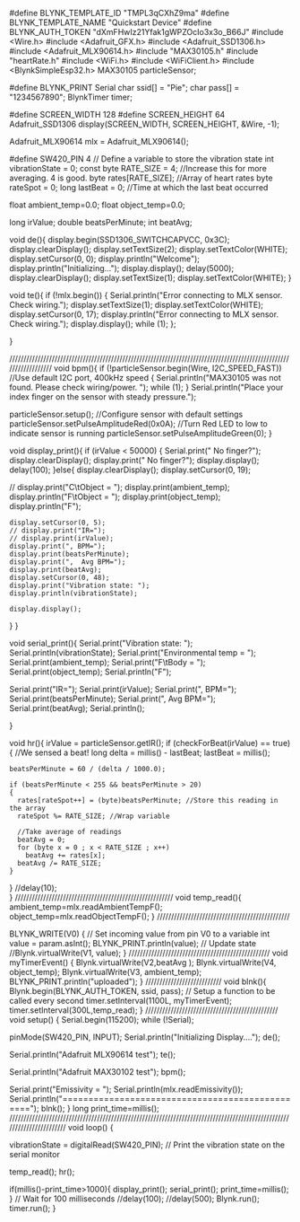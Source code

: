 
#define BLYNK_TEMPLATE_ID           "TMPL3qCXhZ9ma"
#define BLYNK_TEMPLATE_NAME         "Quickstart Device"
#define BLYNK_AUTH_TOKEN            "dXmFHwIz21Yfak1gWPZOcIo3x3o_B66J"
#include <Wire.h>
#include <Adafruit_GFX.h>
#include <Adafruit_SSD1306.h>
#include <Adafruit_MLX90614.h>
#include "MAX30105.h"
#include "heartRate.h"
#include <WiFi.h>
#include <WiFiClient.h>
#include <BlynkSimpleEsp32.h>
MAX30105 particleSensor;

#define BLYNK_PRINT Serial
char ssid[] = "Pie";
char pass[] = "1234567890";
BlynkTimer timer;


#define SCREEN_WIDTH 128 
#define SCREEN_HEIGHT 64 
Adafruit_SSD1306 display(SCREEN_WIDTH, SCREEN_HEIGHT, &Wire, -1);

Adafruit_MLX90614 mlx = Adafruit_MLX90614();

#define SW420_PIN 4
// Define a variable to store the vibration state
int vibrationState = 0;
const byte RATE_SIZE = 4; //Increase this for more averaging. 4 is good.
byte rates[RATE_SIZE]; //Array of heart rates
byte rateSpot = 0;
long lastBeat = 0; //Time at which the last beat occurred

float ambient_temp=0.0;
float object_temp=0.0;

long irValue;
double beatsPerMinute;
int beatAvg;

void de(){
  display.begin(SSD1306_SWITCHCAPVCC, 0x3C);
  display.clearDisplay();
  display.setTextSize(2);
  display.setTextColor(WHITE);
  display.setCursor(0, 0);
  display.println("Welcome");
  display.println("Initializing...");
  display.display();
  delay(5000);
  display.clearDisplay();
  display.setTextSize(1);
  display.setTextColor(WHITE);
}

void te(){
  if (!mlx.begin()) {
    Serial.println("Error connecting to MLX sensor. Check wiring.");
       display.setTextSize(1);
  display.setTextColor(WHITE);
  display.setCursor(0, 17);
    display.println("Error connecting to MLX sensor. Check wiring.");
    display.display();
    while (1);
  };
 
}

//////////////////////////////////////////////////////////////////////////////////////////////////////////////////
void bpm(){
   if (!particleSensor.begin(Wire, I2C_SPEED_FAST)) //Use default I2C port, 400kHz speed
  {
    Serial.println("MAX30105 was not found. Please check wiring/power. ");
    while (1);
  }
  Serial.println("Place your index finger on the sensor with steady pressure.");

  particleSensor.setup(); //Configure sensor with default settings
  particleSensor.setPulseAmplitudeRed(0x0A); //Turn Red LED to low to indicate sensor is running
  particleSensor.setPulseAmplitudeGreen(0);
}

void display_print(){
  if (irValue < 50000)
   { Serial.print(" No finger?");
   display.clearDisplay();
    display.print(" No finger?");
    display.display();
    delay(100);
  }else{
    display.clearDisplay();
    display.setCursor(0, 19);
    
   // display.print("C\tObject = "); display.print(ambient_temp);
    display.println("F\tObject = "); display.print(object_temp); display.println("F");

    display.setCursor(0, 5);
    // display.print("IR=");
    // display.print(irValue);
    display.print(", BPM=");
    display.print(beatsPerMinute);
    display.print(",  Avg BPM=");
    display.print(beatAvg);
    display.setCursor(0, 48);
    display.print("Vibration state: ");
    display.println(vibrationState);
    
    display.display();
  }
}

void serial_print(){
  Serial.print("Vibration state: ");
  Serial.println(vibrationState);
  Serial.print("Environmental temp = "); Serial.print(ambient_temp);
  Serial.print("F\tBody = "); Serial.print(object_temp); Serial.println("F");

  Serial.print("IR=");
  Serial.print(irValue);
  Serial.print(", BPM=");
  Serial.print(beatsPerMinute);
  Serial.print(", Avg BPM=");
  Serial.print(beatAvg);
  Serial.println();
  
}

void hr(){
  irValue = particleSensor.getIR();
  if (checkForBeat(irValue) == true)
  {
    //We sensed a beat!
    long delta = millis() - lastBeat;
    lastBeat = millis();

    beatsPerMinute = 60 / (delta / 1000.0);

    if (beatsPerMinute < 255 && beatsPerMinute > 20)
    {
      rates[rateSpot++] = (byte)beatsPerMinute; //Store this reading in the array
      rateSpot %= RATE_SIZE; //Wrap variable

      //Take average of readings
      beatAvg = 0;
      for (byte x = 0 ; x < RATE_SIZE ; x++)
        beatAvg += rates[x];
      beatAvg /= RATE_SIZE;
    }
  }
  //delay(10);  
}
////////////////////////////////////////////////////////
void temp_read(){
  ambient_temp=mlx.readAmbientTempF();
  object_temp=mlx.readObjectTempF();
}
///////////////////////////////////////////////

BLYNK_WRITE(V0)
{
  // Set incoming value from pin V0 to a variable
  int value = param.asInt();
  BLYNK_PRINT.println(value);
  // Update state
  //Blynk.virtualWrite(V1, value);
}
//////////////////////////////////////////////////
void myTimerEvent()
{
  Blynk.virtualWrite(V2,beatAvg );
  Blynk.virtualWrite(V4, object_temp);
  Blynk.virtualWrite(V3, ambient_temp);
  BLYNK_PRINT.println("uploaded");
}
///////////////////////////
void blnk(){
 Blynk.begin(BLYNK_AUTH_TOKEN, ssid, pass);
  // Setup a function to be called every second
  timer.setInterval(1100L, myTimerEvent);
  timer.setInterval(300L,temp_read);
}
///////////////////////////////////////////////
void setup() {
  Serial.begin(115200);
  while (!Serial);
  
  pinMode(SW420_PIN, INPUT);
  Serial.println("Initializing Display....");
  de();

  Serial.println("Adafruit MLX90614 test");
  te();

  Serial.println("Adafruit MAX30102 test");
  bpm();
  
  Serial.print("Emissivity = "); Serial.println(mlx.readEmissivity());
  Serial.println("================================================");
  blnk();
}
long print_time=millis();
///////////////////////////////////////////////////////////////////////////////////////////////////////////////////////
void loop() {

  
  vibrationState = digitalRead(SW420_PIN);
  // Print the vibration state on the serial monitor
  
  temp_read();
  hr();
  
  if(millis()-print_time>1000){
  display_print();
  serial_print();
  print_time=millis();
  }
  // Wait for 100 milliseconds
  //delay(100);
  //delay(500);
  Blynk.run();
  timer.run();
}
